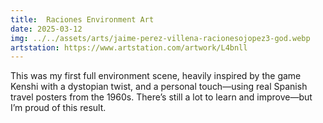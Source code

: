 ```yaml
---
title:  Raciones Environment Art
date: 2025-03-12
img: ../../assets/arts/jaime-perez-villena-racionesojopez3-god.webp
artstation: https://www.artstation.com/artwork/L4bnll
---
```


This was my first full environment scene, heavily inspired by the game Kenshi with a dystopian twist, and a personal touch—using real Spanish travel posters from the 1960s.
There’s still a lot to learn and improve—but I’m proud of this result.